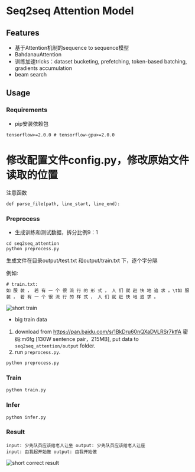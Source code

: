 # Seq2seq Attention Model


## Features

* 基于Attention机制的sequence to sequence模型
* BahdanauAttention
* 训练加速tricks：dataset bucketing, prefetching, token-based batching, gradients accumulation
* beam search

## Usage

### Requirements
* pip安装依赖包
```
tensorflow>=2.0.0 # tensorflow-gpu>=2.0.0
```
# 修改配置文件config.py，修改原始文件读取的位置
注意函数
```buildoutcfg
def parse_file(path, line_start, line_end):
```

### Preprocess


- 生成训练和测试数据，拆分比例9：1
```
cd seq2seq_attention
python preprocess.py
```

生成文件在目录output/test.txt 和output/train.txt 下，逐个字分隔

例如:
```
# train.txt:
如 服 装 ， 若 有 一 个 很 流 行 的 形 式 ， 人 们 就 赶 快 地 追 求 。\t如 服 装 ， 若 有 一 个 很 流 行 的 样 式 ， 人 们 就 赶 快 地 追 求 。
```

![short train](../../docs/git_image/short_train.png)

- big train data

1. download from https://pan.baidu.com/s/1BkDru60nQXaDVLRSr7ktfA  密码:m6fg [130W sentence pair，215MB], put data to `seq2seq_attention/output` folder.
2. run `preprocess.py`.
```
python preprocess.py
```


### Train

```
python train.py
```

### Infer
```
python infer.py

```

### Result
```
input: 少先队员应该给老人让坐 output: 少先队员应该给老人让座
input: 由我起开始做 output: 由我开始做

```
![short correct result](../../docs/git_image/short_result.png)